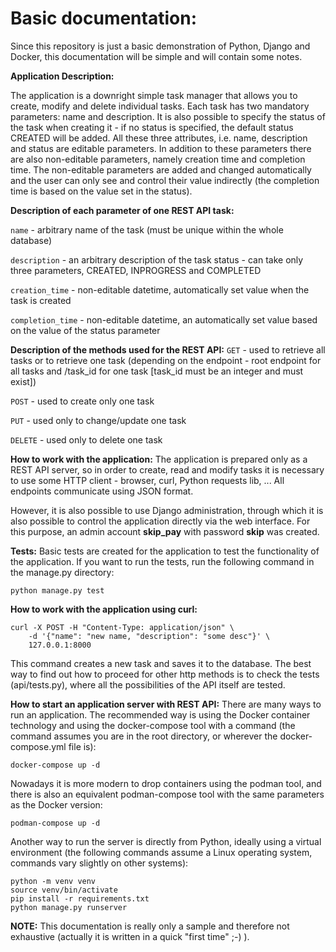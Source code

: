 # Basic documentation:

Since this repository is just a basic demonstration of Python, Django and Docker, this documentation will be simple and will contain some notes.

**Application Description:**

The application is a downright simple task manager that allows you to create, modify and delete individual tasks.  Each task has two mandatory parameters: name and description. It is also possible to specify the status of the task when creating it - if no status is specified, the default status CREATED will be added. All these three attributes, i.e. name, description and status are editable parameters. In addition to these parameters there are also non-editable parameters, namely creation time and completion time. The non-editable parameters are added and changed automatically and the user can only see and control their value indirectly (the completion time is based on the value set in the status).

**Description of each parameter of one REST API task:**

`name` - arbitrary name of the task (must be unique within the whole database)

`description` - an arbitrary description of the task
status - can take only three parameters, CREATED, INPROGRESS and COMPLETED

`creation_time` - non-editable datetime, automatically set value when the task is created

`completion_time` - non-editable datetime, an automatically set value based on the value of the status parameter

**Description of the methods used for the REST API:**
`GET` - used to retrieve all tasks or to retrieve one task (depending on the endpoint - root endpoint for all tasks and /task_id for one task [task_id must be an integer and must exist])

`POST` - used to create only one task

`PUT` - used only to change/update one task

`DELETE` - used only to delete one task

**How to work with the application:**
The application is prepared only as a REST API server, so in order to create, read and modify tasks it is necessary to use some HTTP client - browser, curl, Python requests lib, ... 
All endpoints communicate using JSON format.

However, it is also possible to use Django administration, through which it is also possible to control the application directly via the web interface. For this purpose, an admin account **skip_pay** with password **skip** was created.

**Tests:**
Basic tests are created for the application to test the functionality of the application.
If you want to run the tests, run the following command in the manage.py directory:

`python manage.py test`

**How to work with the application using curl:**
```
curl -X POST -H "Content-Type: application/json" \
    -d '{"name": "new name, "description": "some desc"}' \
    127.0.0.1:8000
```

This command creates a new task and saves it to the database. The best way to find out how to proceed for other http methods is to check the tests (api/tests.py), where all the possibilities of the API itself are tested.

**How to start an application server with REST API:**
There are many ways to run an application. The recommended way is using the Docker container technology and using the docker-compose tool with a command (the command assumes you are in the root directory, or wherever the docker-compose.yml file is):

`docker-compose up -d`

Nowadays it is more modern to drop containers using the podman tool, and there is also an equivalent podman-compose tool with the same parameters as the Docker version:

`podman-compose up -d`

Another way to run the server is directly from Python, ideally using a virtual environment (the following commands assume a Linux operating system, commands vary slightly on other systems):
```
python -m venv venv
source venv/bin/activate
pip install -r requirements.txt
python manage.py runserver
```

**NOTE:**
This documentation is really only a sample and therefore not exhaustive (actually it is written in a quick "first time" ;-) ).
